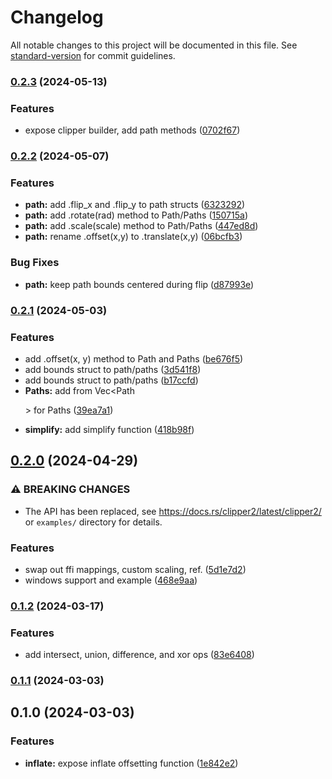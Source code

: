 # Changelog

All notable changes to this project will be documented in this file. See [standard-version](https://github.com/conventional-changelog/standard-version) for commit guidelines.

### [0.2.3](https://github.com/tirithen/clipper2/compare/v0.2.2...v0.2.3) (2024-05-13)


### Features

* expose clipper builder, add path methods ([0702f67](https://github.com/tirithen/clipper2/commit/0702f679425e20c8f833cb5ac52e9210432aebb5))

### [0.2.2](https://github.com/tirithen/clipper2/compare/v0.2.1...v0.2.2) (2024-05-07)


### Features

* **path:** add .flip_x and .flip_y to path structs ([6323292](https://github.com/tirithen/clipper2/commit/6323292bd0514cb1eeb544c799fb472cf9b2cf90))
* **path:** add .rotate(rad) method to Path/Paths ([150715a](https://github.com/tirithen/clipper2/commit/150715aeea21b2246efbbb99bff4b2f808fb120f))
* **path:** add .scale(scale) method to Path/Paths ([447ed8d](https://github.com/tirithen/clipper2/commit/447ed8dbfd6e5da23e1789c9a16c7522d6a8ba83))
* **path:** rename .offset(x,y) to .translate(x,y) ([06bcfb3](https://github.com/tirithen/clipper2/commit/06bcfb3d769e25e807d268e64110d09538c4662a))


### Bug Fixes

* **path:** keep path bounds centered during flip ([d87993e](https://github.com/tirithen/clipper2/commit/d87993e19d578872bc3f6df520f90fcaa736a47f))

### [0.2.1](https://github.com/tirithen/clipper2/compare/v0.2.0...v0.2.1) (2024-05-03)


### Features

* add .offset(x, y) method to Path and Paths ([be676f5](https://github.com/tirithen/clipper2/commit/be676f5beebbe0b18e1422a3852bea30a856eb96))
* add bounds struct to path/paths ([3d541f8](https://github.com/tirithen/clipper2/commit/3d541f8219d474d800e2578fde2675a950fcfdf9))
* add bounds struct to path/paths ([b17ccfd](https://github.com/tirithen/clipper2/commit/b17ccfd524c1bd5f16ae3d911cd1c71c04ce2802))
* **Paths:** add from Vec<Path<P>> for Paths ([39ea7a1](https://github.com/tirithen/clipper2/commit/39ea7a1658ac0982f7043da2d428b12ac16e6333))
* **simplify:** add simplify function ([418b98f](https://github.com/tirithen/clipper2/commit/418b98f54333db977460a2c931486f08f554fea2))

## [0.2.0](https://github.com/tirithen/clipper2/compare/v0.1.2...v0.2.0) (2024-04-29)


### ⚠ BREAKING CHANGES

* The API has been replaced, see
https://docs.rs/clipper2/latest/clipper2/ or `examples/` directory for
details.

### Features

* swap out ffi mappings, custom scaling, ref. ([5d1e7d2](https://github.com/tirithen/clipper2/commit/5d1e7d2189d236ecaf8f01d3fd3a815589f293fd))
* windows support and example ([468e9aa](https://github.com/tirithen/clipper2/commit/468e9aaae6e3aedcaa3d5a1d582c4a2be1062af7))

### [0.1.2](https://github.com/tirithen/clipper2/compare/v0.1.1...v0.1.2) (2024-03-17)


### Features

* add intersect, union, difference, and xor ops ([83e6408](https://github.com/tirithen/clipper2/commit/83e64084b069b452fe753f4262ce48677b121754))

### [0.1.1](https://github.com/tirithen/clipper2/compare/v0.1.0...v0.1.1) (2024-03-03)

## 0.1.0 (2024-03-03)


### Features

* **inflate:** expose inflate offsetting function ([1e842e2](https://github.com/tirithen/clipper2/commit/1e842e2756634752fdfcc38500509a901e01fd99))
